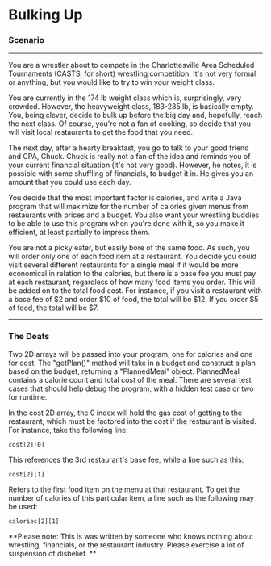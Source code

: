 # Bulking Up


### Scenario
________________
You are a wrestler about to compete in the Charlottesville Area Scheduled Tournaments (CASTS, for short) wrestling competition. It's not very formal or anything, but you would like to try to win your weight class.

You are currently in the 174 lb weight class which is, surprisingly, very crowded. However, the heavyweight class, 183-285 lb, is basically empty. You, being clever, decide to bulk up before the big day and, hopefully, reach the next class. Of course, you're not a fan of cooking, so decide that you will visit local restaurants to get the food that you need.

The next day, after a hearty breakfast, you go to talk to your good friend and CPA, Chuck. Chuck is really not a fan of the idea and reminds you of your current financial situation (it's not very good). However, he notes, it is possible with some shuffling of financials, to budget it in. He gives you an amount that you could use each day.

You decide that the most important factor is calories, and write a Java program that will maximize for the number of calories given menus from restaurants with prices and a budget. You also want your wrestling buddies to be able to use this program when you're done with it, so you make it efficient, at least partially to impress them.

You are not a picky eater, but easily bore of the same food. As such, you will order only one of each food item at a restaurant. You decide you could visit several different restaurants for a single meal if it would be more economical in relation to the calories, but there is a base fee you must pay at each restaurant, regardless of how many food items you order. This will be added on to the total food cost. For instance, if you visit a restaurant with a base fee of $2 and order $10 of food, the total will be $12. If you order $5 of food, the total will be $7.

____________________

### The Deats

Two 2D arrays will be passed into your program, one for calories and one for cost. The "getPlan()" method will take in a budget and construct a plan based on the budget, returning a "PlannedMeal" object. PlannedMeal contains a calorie count and total cost of the meal. There are several test cases that should help debug the program, with a hidden test case or two for runtime.

In the cost 2D array, the 0 index will hold the gas cost of getting to the restaurant, which must be factored into the cost if the restaurant is visited. For instance, take the following line:
```
cost[2][0] 
```
This references the 3rd restaurant's base fee, while a line such as this:
```
cost[2][1] 
```
Refers to the first food item on the menu at that restaurant. To get the number of calories of this particular item, a line such as the following may be used:
```
calories[2][1] 
```

**Please note: This is was written by someone who knows nothing about wrestling, financials, or the restaurant industry. Please exercise a lot of suspension of disbelief. **